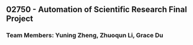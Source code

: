 ## 02750 - Automation of Scientific Research Final Project
### Team Members: Yuning Zheng, Zhuoqun Li, Grace Du
